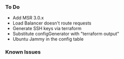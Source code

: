 ### To Do
- Add MSR 3.0.x 
- Load Balancer doesn't route requests
- Generate SSH keys via terraform
- Substitute configGenerator with "terraform output"
- Ubuntu Jammy in the config table

### Known Issues